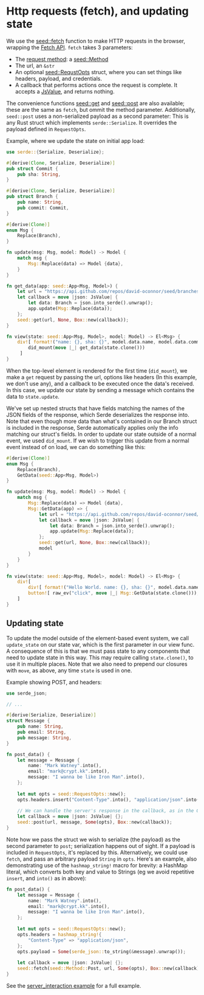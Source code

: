 # Http requests (fetch), and updating state

We use the [seed::fetch](https://docs.rs/seed/0.1.12/seed/fetch/fn.fetch.html) function
to make HTTP requests in the browser, wrapping the [Fetch API](https://developer.mozilla.org/en-US/docs/Web/API/Fetch_API).
`fetch` takes 3 parameters: 

- The [request method](https://developer.mozilla.org/en-US/docs/Web/HTTP/Methods): a
[seed::Method](https://docs.rs/seed/0.1.12/seed/fetch/enum.Method.html)
- The url, an `&str`
- An optional [seed::RequstOpts](https://docs.rs/seed/0.1.12/seed/fetch/struct.RequestOpts.html) struct, where you
can set things like headers, payload, and credentials.
- A callback that performs actions once the request is complete. It accepts
a [JsValue](https://docs.rs/wasm-bindgen/0.2.29/wasm_bindgen/), and returns nothing.

The convenience functions [seed::get](https://docs.rs/seed/0.1.12/seed/fetch/fn.get.html) and
[seed::post](https://docs.rs/seed/0.1.12/seed/fetch/fn.post.html) are also available;
these are the same as `fetch`, but ommit the method parameter. Additionally, `seed::post`
uses a non-serialized payload as a second parameter: This is any Rust struct which implements
`serde::Serialize`. It overrides the payload defined in `RequestOpts`.

Example, where we update the state on initial app load:
```rust
use serde::{Serialize, Deserialize};

#[derive(Clone, Serialize, Deserialize)]
pub struct Commit {
    pub sha: String,
}

#[derive(Clone, Serialize, Deserialize)]
pub struct Branch {
    pub name: String,
    pub commit: Commit,
}

#[derive(Clone)]
enum Msg {
    Replace(Branch),
}

fn update(msg: Msg, model: Model) -> Model {
    match msg {
        Msg::Replace(data) => Model {data},
    }
}

fn get_data(app: seed::App<Msg, Model>) {
    let url = "https://api.github.com/repos/david-oconnor/seed/branches/master";
    let callback = move |json: JsValue| {
        let data: Branch = json.into_serde().unwrap();
        app.update(Msg::Replace(data));
    };
    seed::get(url, None, Box::new(callback));
}

fn view(state: seed::App<Msg, Model>, model: Model) -> El<Msg> {
    div![ format!("name: {}, sha: {}", model.data.name, model.data.commit.sha),
        did_mount(move |_| get_data(state.clone()))
     ]
}
```
When the top-level element is rendered for the first time (`did_mount`), we make
a `get` request by passing the url, options like headers (In this example, we don't use any),
and a callback to be executed once the data's received. In this case, we update our
state by sending a message which contains the data to `state.update`.

We've set up nested structs that have fields matching the names of the JSON fields of
the response, which Serde deserializes the response into. Note that even though more data than 
what's contained in our Branch struct is included
in the response, Serde automatically applies only the info matching our struct's fields.
In order to update our state outside of a normal event, we used `did_mount`. If we wish to trigger
this update from a normal event instead of on load, we can do something like this:

```rust
#[derive(Clone)]
enum Msg {
    Replace(Branch),
    GetData(seed::App<Msg, Model>)
}

fn update(msg: Msg, model: Model) -> Model {
    match msg {
        Msg::Replace(data) => Model {data},
        Msg::GetData(app) => {
            let url = "https://api.github.com/repos/david-oconnor/seed/branches/master";
            let callback = move |json: JsValue| {
                let data: Branch = json.into_serde().unwrap();
                app.update(Msg::Replace(data));
            };
            seed::get(url, None, Box::new(callback));
            model
        }
    }
}

fn view(state: seed::App<Msg, Model>, model: Model) -> El<Msg> {
    div![
        div![ format!("Hello World. name: {}, sha: {}", model.data.name, model.data.commit.sha) ],
        button![ raw_ev("click", move |_| Msg::GetData(state.clone())), "Update from the internet"]
    ]
}
```

## Updating state
To update the model outside of the element-based event system, we call `update_state` on
our state var, which is the first parameter in our view func. A consequence of this is
that we must pass state to any components that need to update state in this way. This
may require calling `state.clone()`, to use it in multiple places. Note that we also need
to prepend our closures with `move`, as above, any time `state` is used in one.

Example showing POST, and headers:
```rust
use serde_json;

// ...

#[derive(Serialize, Deserialize)]
struct Message {
    pub name: String,
    pub email: String,
    pub message: String,
}

fn post_data() {
    let message = Message {
        name: "Mark Watney".into(),
        email: "mark@crypt.kk".into(),
        message: "I wanna be like Iron Man".into(),
    };
    
    let mut opts = seed::RequestOpts::new();
    opts.headers.insert("Content-Type".into(), "application/json".into());
    
    // We can handle the server's response in the callback, as in the Get example.
    let callback = move |json: JsValue| {};
    seed::post(url, message, Some(opts), Box::new(callback));
}
```
Note how we pass the struct we wish to serialize (the payload) as the second parameter to `post`;
serialization happens out of sight. If a payload is included in `RequestOpts`, it's replaced by this.
Alternatively, we could use `fetch`, and pass an arbitrary payload `String` in `opts`. 
Here's an example, also demonstrating use 
of the `hashmap_string!` macro for brevity: a HashMap literal, which converts
both key and value to Strings (eg we avoid repetitive `insert`, and `into()` as in above):

```rust
fn post_data() {
    let message = Message {
        name: "Mark Watney".into(),
        email: "mark@crypt.kk".into(),
        message: "I wanna be like Iron Man".into(),
    };
    
    let mut opts = seed::RequestOpts::new();
    opts.headers = hashmap_string!{
        "Content-Type" => "application/json",
    };
    opts.payload = Some(serde_json::to_string(&message).unwrap());
    
    let callback = move |json: JsValue| {};
    seed::fetch(seed::Method::Post, url, Some(opts), Box::new(callback));
}
```

See the [server_interaction example](https://github.com/David-OConnor/seed/tree/master/examples/server_interaction)
for a full example.